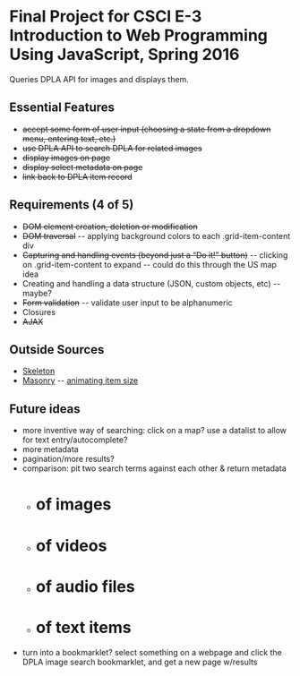 # Final Project for CSCI E-3 Introduction to Web Programming Using JavaScript, Spring 2016

Queries DPLA API for images and displays them.

## Essential Features
- ~~accept some form of user input (choosing a state from a dropdown menu, entering text, etc.)~~
- ~~use DPLA API to search DPLA for related images~~
- ~~display images on page~~
- ~~display select metadata on page~~
- ~~link back to DPLA item record~~

## Requirements (4 of 5)
- ~~DOM element creation, deletion or modification~~
- ~~DOM traversal~~
	-- applying background colors to each .grid-item-content div
- ~~Capturing and handling events (beyond just a “Do it!” button)~~
	-- clicking on .grid-item-content to expand
	-- could do this through the US map idea
- Creating and handling a data structure (JSON, custom objects, etc)
	-- maybe? 
- ~~Form validation~~
	-- validate user input to be alphanumeric
- Closures
- ~~AJAX~~

## Outside Sources
- [Skeleton](http://getskeleton.com/)
- [Masonry](http://masonry.desandro.com/)
-- [animating item size](http://masonry.desandro.com/extras.html#animating-item-size)

## Future ideas
- more inventive way of searching: click on a map? use a datalist to allow for text entry/autocomplete?
- more metadata
- pagination/more results?
- comparison: pit two search terms against each other & return metadata
	- # of images
	- # of videos
	- # of audio files
	- # of text items
- turn into a bookmarklet? select something on a webpage and click the DPLA image search bookmarklet, and get a new page w/results 
